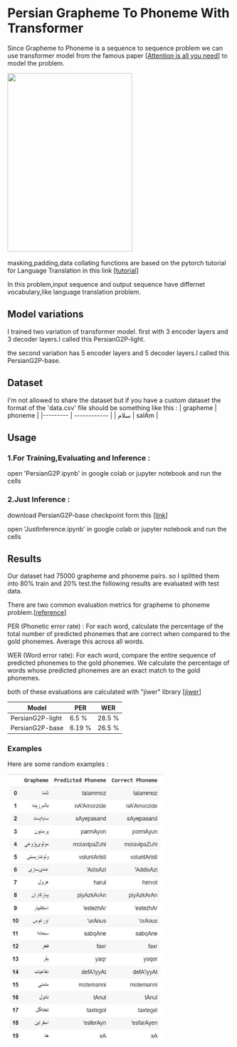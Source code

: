 # Persian Grapheme To Phoneme With Transformer

Since Grapheme to Phoneme is a sequence to sequence problem we can use transformer model from the famous paper [[Attention is all you need](https://arxiv.org/abs/1706.03762)] to model the problem.

<img src=https://media.arxiv-vanity.com/render-output/6494154/Figures/ModalNet-21.png width="280" height="400" />

masking,padding,data collating functions are based on the pytorch tutorial for Language Translation in this link [[tutorial](https://pytorch.org/tutorials/beginner/translation_transformer.html)]

In this problem,input sequence and output sequence have differnet vocabulary,like language translation problem.


## Model variations
I trained two variation of transformer model. first with 3 encoder layers and 3 decoder layers.I called this PersianG2P-light.

the second variation has 5 encoder layers and 5 decoder layers.I called this PersianG2P-base.

## Dataset
I'm not allowed to share the dataset but if you have a custom dataset the format of the 'data.csv' file should be something like this :
| grapheme   | phoneme          |
|---------  | ------------      |
| سلام       |  salAm           |


## Usage

 


### 1.For Training,Evaluating and Inference :
open 'PersianG2P.ipynb' in google colab or jupyter notebook and run the cells

### 2.Just Inference :
download PersianG2P-base checkpoint form this [[link](https://drive.google.com/file/d/10zLUN9nDnw-x82_b8SpZAR8NZibRs1WK/view?usp=sharing)]

open 'JustInference.ipynb' in google colab or jupyter notebook and run the cells


## Results
Our dataset had 75000 grapheme and phoneme pairs. so I splitted them into 80% train and 20% test.the following results are evaluated with test data.

There are two common evaluation metrics for grapheme to phoneme problem.[[reference](https://github.com/CiscoDevNet/g2p_seq2seq_pytorch)]

PER (Phonetic error rate) : For each word, calculate the percentage of the total number of predicted phonemes that are correct when compared to the gold phonemes. Average this across all words.

WER (Word error rate): For each word, compare the entire sequence of predicted phonemes to the gold phonemes. We calculate the percentage of words whose predicted phonemes are an exact match to the gold phonemes.

both of these evaluations are calculated with "jiwer" library [[jiwer](https://github.com/jitsi/jiwer)]

 
| Model                  |  PER              |       WER        |  
|---------               | ------------      |  ------------    |
| PersianG2P-light       |  6.5 %            |     28.5 %       |
| PersianG2P-base        |  6.19 %           |     26.5 %       |

### Examples
Here are some random examples :

<img src=https://github.com/sajadalipour7/Persian-Grapheme-To-Phoneme-With-Transformer/blob/main/examples.JPG width="350" height="600" />

